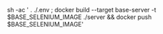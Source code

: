 




sh -ac ' . ./.env ; docker build --target base-server -t $BASE_SELENIUM_IMAGE ./server && docker push $BASE_SELENIUM_IMAGE'
